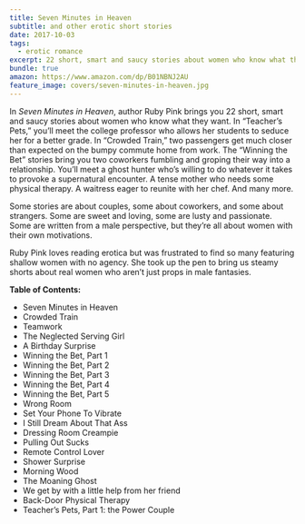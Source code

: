 ```yaml
---
title: Seven Minutes in Heaven
subtitle: and other erotic short stories
date: 2017-10-03
tags:
  - erotic romance
excerpt: 22 short, smart and saucy stories about women who know what they want.
bundle: true
amazon: https://www.amazon.com/dp/B01NBNJ2AU
feature_image: covers/seven-minutes-in-heaven.jpg
---
```


In _Seven Minutes in Heaven_, author Ruby Pink brings you 22 short, smart and saucy stories about women who know what they want. In “Teacher’s Pets,” you’ll meet the college professor who allows her students to seduce her for a better grade. In “Crowded Train,” two passengers get much closer than expected on the bumpy commute home from work. The “Winning the Bet” stories bring you two coworkers fumbling and groping their way into a relationship. You’ll meet a ghost hunter who’s willing to do whatever it takes to provoke a supernatural encounter. A tense mother who needs some physical therapy. A waitress eager to reunite with her chef. And many more.

Some stories are about couples, some about coworkers, and some about strangers. Some are sweet and loving, some are lusty and passionate. Some are written from a male perspective, but they’re all about women with their own motivations.

Ruby Pink loves reading erotica but was frustrated to find so many featuring shallow women with no agency. She took up the pen to bring us steamy shorts about real women who aren’t just props in male fantasies.

**Table of Contents:**

- Seven Minutes in Heaven
- Crowded Train
- Teamwork
- The Neglected Serving Girl
- A Birthday Surprise
- Winning the Bet, Part 1
- Winning the Bet, Part 2
- Winning the Bet, Part 3
- Winning the Bet, Part 4
- Winning the Bet, Part 5
- Wrong Room
- Set Your Phone To Vibrate
- I Still Dream About That Ass
- Dressing Room Creampie
- Pulling Out Sucks
- Remote Control Lover
- Shower Surprise
- Morning Wood
- The Moaning Ghost
- We get by with a little help from her friend
- Back-Door Physical Therapy
- Teacher’s Pets, Part 1: the Power Couple

